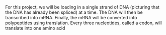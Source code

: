 For this project, we will be loading in a single strand of DNA (picturing that the DNA has already been spliced) at a time. The DNA will then be transcribed into mRNA. Finally, the mRNA will be converted into polypeptides using translation. Every three nucleotides, called a codon, will translate into one amino acid 
